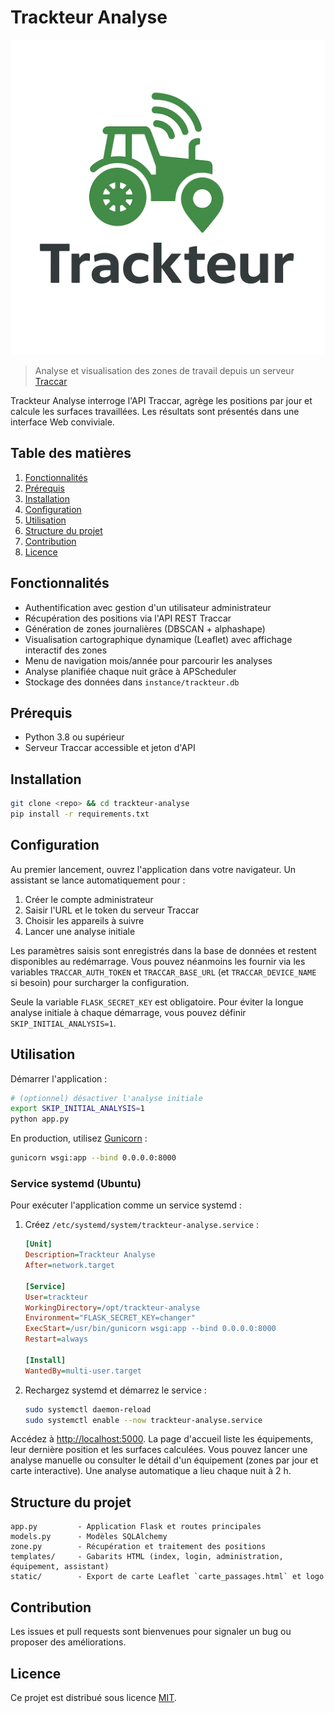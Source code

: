 # Trackteur Analyse

![Trackteur Analyse logo](static/logo.png)

> Analyse et visualisation des zones de travail depuis un serveur [Traccar](https://www.traccar.org/)

Trackteur Analyse interroge l'API Traccar, agrège les positions par jour et calcule les surfaces travaillées. Les résultats sont présentés dans une interface Web conviviale.

## Table des matières
1. [Fonctionnalités](#fonctionnalités)
2. [Prérequis](#prérequis)
3. [Installation](#installation)
4. [Configuration](#configuration)
5. [Utilisation](#utilisation)
6. [Structure du projet](#structure-du-projet)
7. [Contribution](#contribution)
8. [Licence](#licence)

## Fonctionnalités
- Authentification avec gestion d'un utilisateur administrateur
- Récupération des positions via l'API REST Traccar
- Génération de zones journalières (DBSCAN + alphashape)
- Visualisation cartographique dynamique (Leaflet) avec affichage interactif des zones
- Menu de navigation mois/année pour parcourir les analyses
- Analyse planifiée chaque nuit grâce à APScheduler
- Stockage des données dans `instance/trackteur.db`

## Prérequis
- Python 3.8 ou supérieur
- Serveur Traccar accessible et jeton d'API

## Installation

```bash
git clone <repo> && cd trackteur-analyse
pip install -r requirements.txt
```

## Configuration
Au premier lancement, ouvrez l'application dans votre navigateur. Un assistant se lance automatiquement pour :
1. Créer le compte administrateur
2. Saisir l'URL et le token du serveur Traccar
3. Choisir les appareils à suivre
4. Lancer une analyse initiale

Les paramètres saisis sont enregistrés dans la base de données et restent
disponibles au redémarrage. Vous pouvez néanmoins les fournir via les variables
`TRACCAR_AUTH_TOKEN` et `TRACCAR_BASE_URL` (et `TRACCAR_DEVICE_NAME` si besoin)
pour surcharger la configuration.

Seule la variable `FLASK_SECRET_KEY` est obligatoire. Pour éviter la longue
analyse initiale à chaque démarrage, vous pouvez définir
`SKIP_INITIAL_ANALYSIS=1`.

## Utilisation

Démarrer l'application :
```bash
# (optionnel) désactiver l'analyse initiale
export SKIP_INITIAL_ANALYSIS=1
python app.py
```
En production, utilisez [Gunicorn](https://gunicorn.org/) :
```bash
gunicorn wsgi:app --bind 0.0.0.0:8000
```
### Service systemd (Ubuntu)

Pour exécuter l'application comme un service systemd :

1. Créez `/etc/systemd/system/trackteur-analyse.service` :

   ```ini
   [Unit]
   Description=Trackteur Analyse
   After=network.target

   [Service]
   User=trackteur
   WorkingDirectory=/opt/trackteur-analyse
   Environment="FLASK_SECRET_KEY=changer"
   ExecStart=/usr/bin/gunicorn wsgi:app --bind 0.0.0.0:8000
   Restart=always

   [Install]
   WantedBy=multi-user.target
   ```

2. Rechargez systemd et démarrez le service :

   ```bash
   sudo systemctl daemon-reload
   sudo systemctl enable --now trackteur-analyse.service
   ```
Accédez à [http://localhost:5000](http://localhost:5000). La page d'accueil liste les équipements, leur dernière position et les surfaces calculées. Vous pouvez lancer une analyse manuelle ou consulter le détail d'un équipement (zones par jour et carte interactive). Une analyse automatique a lieu chaque nuit à 2 h.

## Structure du projet
```
app.py         - Application Flask et routes principales
models.py      - Modèles SQLAlchemy
zone.py        - Récupération et traitement des positions
templates/     - Gabarits HTML (index, login, administration, équipement, assistant)
static/        - Export de carte Leaflet `carte_passages.html` et logo
```

## Contribution
Les issues et pull requests sont bienvenues pour signaler un bug ou proposer des améliorations.

## Licence
Ce projet est distribué sous licence [MIT](LICENSE).
